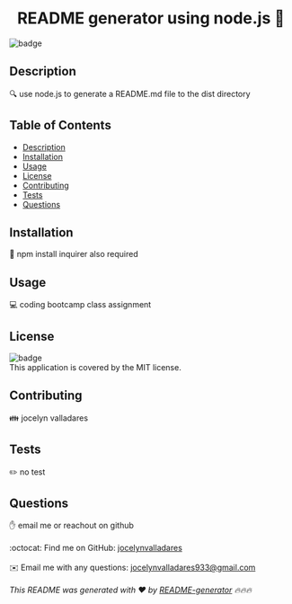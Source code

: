
<h1 align="center">README generator using node.js 👋</h1>
  
![badge](https://img.shields.io/badge/license-MIT-brightgreen)<br />
## Description
🔍 use node.js to generate a README.md file to the dist directory
## Table of Contents
- [Description](#description)
- [Installation](#installation)
- [Usage](#usage)
- [License](#license)
- [Contributing](#contributing)
- [Tests](#tests)
- [Questions](#questions)
## Installation
💾 npm install inquirer also required
## Usage
💻 coding bootcamp class assignment
## License
![badge](https://img.shields.io/badge/license-MIT-brightgreen)
<br />
This application is covered by the MIT license. 
## Contributing
👪 jocelyn valladares
## Tests
✏️ no test 
## Questions
✋ email me or reachout on github<br />
<br />
:octocat: Find me on GitHub: [jocelynvalladares](https://github.com/jocelynvalladares)<br />
<br />
✉️ Email me with any questions: jocelynvalladares933@gmail.com<br /><br />
_This README was generated with ❤️ by [README-generator](https://github.com/jpd61/README-generator) 🔥🔥🔥_
    